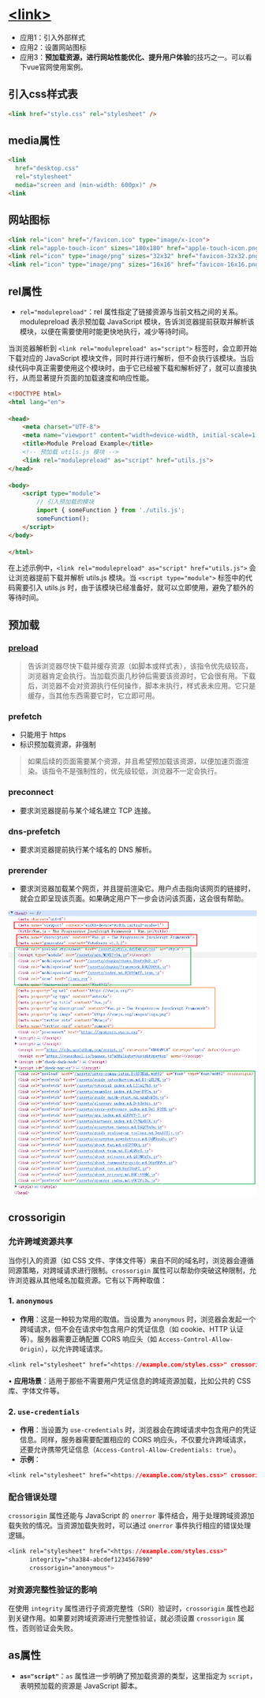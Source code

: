 # [\<link>](https://developer.mozilla.org/en-US/docs/Web/HTML/Element/link)

* 应用1：引入外部样式
* 应用2：设置网站图标
* 应用3：**预加载资源，**进行**网站性能优化、提升用户体验**的技巧之一。可以看下vue官网使用案例。

## 引入css样式表

```html
<link href="style.css" rel="stylesheet" />
```

## media属性

```html
<link
  href="desktop.css"
  rel="stylesheet"
  media="screen and (min-width: 600px)" />
<link
```

## 网站图标

```html
<link rel="icon" href="/favicon.ico" type="image/x-icon">
<link rel="apple-touch-icon" sizes="180x180" href="apple-touch-icon.png">
<link rel="icon" type="image/png" sizes="32x32" href="favicon-32x32.png">
<link rel="icon" type="image/png" sizes="16x16" href="favicon-16x16.png">
```

## rel属性

* `rel="modulepreload"`：rel 属性指定了链接资源与当前文档之间的关系。modulepreload 表示预加载 JavaScript 模块，告诉浏览器提前获取并解析该模块，以便在需要使用时能更快地执行，减少等待时间。

当浏览器解析到 `<link rel="modulepreload" as="script">` 标签时，会立即开始下载对应的 JavaScript 模块文件，同时并行进行解析，但不会执行该模块。当后续代码中真正需要使用这个模块时，由于它已经被下载和解析好了，就可以直接执行，从而显著提升页面的加载速度和响应性能。

```html
<!DOCTYPE html>
<html lang="en">

<head>
    <meta charset="UTF-8">
    <meta name="viewport" content="width=device-width, initial-scale=1.0">
    <title>Module Preload Example</title>
    <!-- 预加载 utils.js 模块 -->
    <link rel="modulepreload" as="script" href="utils.js">
</head>

<body>
    <script type="module">
        // 引入预加载的模块
        import { someFunction } from './utils.js';
        someFunction();
    </script>
</body>

</html>
```

在上述示例中，`<link rel="modulepreload" as="script" href="utils.js">` 会让浏览器提前下载并解析 utils.js 模块。当 `<script type="module">` 标签中的代码需要引入 utils.js 时，由于该模块已经准备好，就可以立即使用，避免了额外的等待时间。

## 预加载

### [preload](https://developer.mozilla.org/en-US/docs/Web/HTML/Attributes/rel/preload)

> <link rel="preload">告诉浏览器尽快下载并缓存资源（如脚本或样式表），该指令优先级较高，浏览器肯定会执行。当加载页面几秒钟后需要该资源时，它会很有用。下载后，浏览器不会对资源执行任何操作，脚本未执行，样式表未应用。它只是缓存，当其他东西需要它时，它立即可用。

### prefetch

* 只能用于 https
* 标识预加载资源，非强制

> 如果后续的页面需要某个资源，并且希望预加载该资源，以便加速页面渲染。该指令不是强制性的，优先级较低，浏览器不一定会执行。

### preconnect

* 要求浏览器提前与某个域名建立 TCP 连接。

### dns-prefetch

* 要求浏览器提前执行某个域名的 DNS 解析。

### prerender

* 要求浏览器加载某个网页，并且提前渲染它。用户点击指向该网页的链接时，就会立即呈现该页面。如果确定用户下一步会访问该页面，这会很有帮助。

![vue官网head](assets/vue官网head.png)


## crossorigin

### **允许跨域资源共享**

当你引入的资源（如 CSS 文件、字体文件等）来自不同的域名时，浏览器会遵循同源策略，对跨域请求进行限制。`crossorigin` 属性可以帮助你突破这种限制，允许浏览器从其他域名加载资源。它有以下两种取值：

### **1. `anonymous`**

* **作用**：这是一种较为常用的取值。当设置为 `anonymous` 时，浏览器会发起一个跨域请求，但不会在请求中包含用户的凭证信息（如 cookie、HTTP 认证等）。服务器需要正确配置 CORS 响应头（如 `Access-Control-Allow-Origin`），以允许跨域请求。

```css
<link rel="stylesheet" href="<https://example.com/styles.css>" crossorigin="anonymous">
```

• **应用场景**：适用于那些不需要用户凭证信息的跨域资源加载，比如公共的 CSS 库、字体文件等。

### **2. `use-credentials`**

* **作用**：当设置为 `use-credentials` 时，浏览器会在跨域请求中包含用户的凭证信息。同样，服务器需要配置相应的 CORS 响应头，不仅要允许跨域请求，还要允许携带凭证信息（`Access-Control-Allow-Credentials: true`）。
* **示例**：

```css
<link rel="stylesheet" href="<https://example.com/styles.css>" crossorigin="use-credentials">
```

### **配合错误处理**

`crossorigin` 属性还能与 JavaScript 的 `onerror` 事件结合，用于处理跨域资源加载失败的情况。当资源加载失败时，可以通过 `onerror` 事件执行相应的错误处理逻辑。

```css
<link rel="stylesheet" href="<https://example.com/styles.css>"
      integrity="sha384-abcdef1234567890"
      crossorigin="anonymous">
```

### **对资源完整性验证的影响**

在使用 `integrity` 属性进行子资源完整性（SRI）验证时，`crossorigin` 属性也起到关键作用。如果要对跨域资源进行完整性验证，就必须设置 `crossorigin` 属性，否则验证会失败。



## as属性

* **`as="script"`**：`as` 属性进一步明确了预加载资源的类型，这里指定为 `script`，表明预加载的资源是 JavaScript 脚本。
